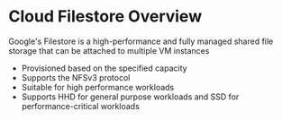 # Cloud Filestore Overview

Google's Filestore is a high-performance and fully managed shared file storage that can be attached to multiple VM instances

* Provisioned based on the specified capacity
* Supports the NFSv3 protocol
* Suitable for high performance workloads
* Supports HHD for general purpose workloads and SSD for performance-critical workloads
